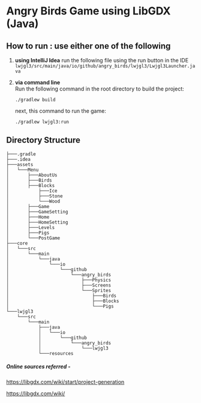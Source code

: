 # Angry Birds Game using LibGDX (Java)
## How to run : use either one of the following
1. **using IntelliJ Idea**
     run the following file using the run button in the IDE
     `lwjgl3/src/main/java/io/github/angry_birds/lwjgl3/Lwjgl3Launcher.java`
2. **via command line**     
     Run the following command in the root directory to build the project:
     ```
   ./gradlew build
     ```

     next, this command to run the game:   
     ```
     ./gradlew lwjgl3:run
     ```

## Directory Structure

```plaintext
├───.gradle
├───.idea
├───assets
│   └───Menu
│       ├───AboutUs
│       ├───Birds
│       ├───Blocks
│           ├───Ice
│           ├───Stone
│           └───Wood
│       ├───Game
│       ├───GameSetting
│       ├───Home
│       ├───HomeSetting
│       ├───Levels
│       ├───Pigs
│       └───PostGame
├───core
│   └───src
│       └───main
│           └───java
│               └───io
│                   └───github
│                       └───angry_birds
│                           ├───Physics
│                           ├───Screens
│                           └───Sprites
│                               ├───Birds
│                               ├───Blocks
│                               └───Pigs
└───lwjgl3
    └───src
        └───main
            ├───java
            │   └───io
            │       └───github
            │           └───angry_birds
            │               └───lwjgl3
            └───resources

```
##### Online sources referred - 
https://libgdx.com/wiki/start/project-generation 

https://libgdx.com/wiki/
